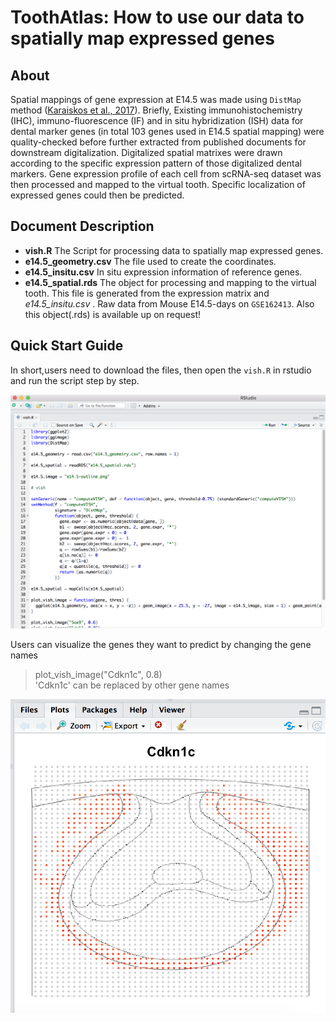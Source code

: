 # ToothAtlas: How to use our data to spatially map expressed genes
## About
Spatial mappings of gene expression at E14.5 was made using `DistMap` method ([Karaiskos et al., 2017](http://science.sciencemag.org/content/358/6360/194)). Briefly, Existing immunohistochemistry (IHC), immuno-fluorescence (IF) and in situ hybridization (ISH) data for dental marker genes (in total 103 genes used in E14.5 spatial mapping) were quality-checked before further extracted from published documents for downstream digitalization. Digitalized spatial matrixes were drawn according to the specific expression pattern of those digitalized dental markers. Gene expression profile of each cell from scRNA-seq dataset was then processed and mapped to the virtual tooth. Specific localization of expressed genes could then be predicted.
## Document Description
- **vish.R**  The Script for processing data to spatially map expressed genes.
- **e14.5_geometry.csv** The file used to create the coordinates.
- **e14.5_insitu.csv** In situ expression information of reference genes.
- **e14.5_spatial.rds** The object for processing and mapping to the virtual tooth.  This file is generated from the expression matrix and *e14.5_insitu.csv* . Raw data from Mouse E14.5-days on `GSE162413`. Also this object(.rds) is available up on request!
## Quick Start Guide
In short,users need to download the files, then open the  `vish.R` in rstudio and run the script step by step.

![vish1](./images/vish1.png)

Users can visualize the genes they want to predict by changing the gene names
> plot_vish_image("Cdkn1c", 0.8)       
> 'Cdkn1c' can be replaced by other gene names

![vish1](./images/vish2.png)
